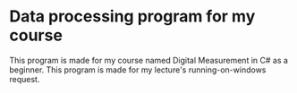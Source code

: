 # Data processing program for my course

This program is made for my course named Digital Measurement in C# as a beginner. This program is made for my lecture's running-on-windows request.
